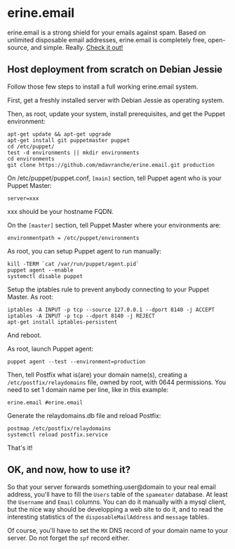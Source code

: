 # erine.email

erine.email is a strong shield for your emails against spam. Based on unlimited disposable email addresses, erine.email is completely free, open-source, and simple. Really. [Check it out!](https://erine.email)

## Host deployment from scratch on Debian Jessie

Follow those few steps to install a full working erine.email system.

First, get a freshly installed server with Debian Jessie as operating system.

Then, as root, update your system, install prerequisites, and get the Puppet environment:

```
apt-get update && apt-get upgrade
apt-get install git puppetmaster puppet
cd /etc/puppet/
test -d environments || mkdir environments
cd environments
git clone https://github.com/mdavranche/erine.email.git production
```

On /etc/puppet/puppet.conf, `[main]` section, tell Puppet agent who is your Puppet Master:

```
server=xxx
```

xxx should be your hostname FQDN.

On the `[master]` section, tell Puppet Master where your environments are:

```
environmentpath = /etc/puppet/environments
```

As root, you can setup Puppet agent to run manually:

```
kill -TERM `cat /var/run/puppet/agent.pid`
puppet agent --enable
systemctl disable puppet
```

Setup the iptables rule to prevent anybody connecting to your Puppet Master. As root:

```
iptables -A INPUT -p tcp --source 127.0.0.1 --dport 8140 -j ACCEPT
iptables -A INPUT -p tcp --dport 8140 -j REJECT
apt-get install iptables-persistent
```

And reboot.

As root, launch Puppet agent:

```
puppet agent --test --environment=production
```

Then, tell Postfix what is(are) your domain name(s), creating a `/etc/postfix/relaydomains` file, owned by root, with 0644 permissions. You need to set 1 domain name per line, like in this example:

```
erine.email #erine.email
```

Generate the relaydomains.db file and reload Postfix:

```
postmap /etc/postfix/relaydomains
systemctl reload postfix.service
```

That's it!

## OK, and now, how to use it?

So that your server forwards something.user@domain to your real email address, you'll have to fill the `Users` table of the `spameater` database. At least the `Username` and `Email` columns. You can do it manually with a mysql client, but the nice way should be developping a web site to do it, and to read the interesting statistics of the `disposableMailAddress` and `message` tables.

Of course, you'll have to set the `MX` DNS record of your domain name to your server. Do not forget the `spf` record either.
